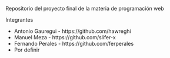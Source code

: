 <p>Repositorio del proyecto final de la materia de programación web</p>

<p>Integrantes</p>
<ul>
	<li>Antonio Gauregui - https://github.com/hawreghi</li>
	<li>Manuel Meza - https://github.com/slifer-x</li>
	<li>Fernando Perales - https://github.com/ferperales</li>
	<li>Por definir</li>
</ul>